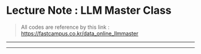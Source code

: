 ﻿
# Lecture Note : LLM Master Class

> All codes are reference by this link : https://fastcampus.co.kr/data_online_llmmaster

---



---
